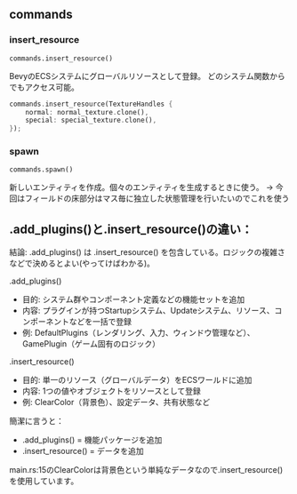 ## commands

### insert_resource
`commands.insert_resource()`

BevyのECSシステムにグローバルリソースとして登録。
どのシステム関数からでもアクセス可能。

```rust
commands.insert_resource(TextureHandles {
    normal: normal_texture.clone(),
    special: special_texture.clone(),
});

```

### spawn
`commands.spawn()`

新しいエンティティを作成。個々のエンティティを生成するときに使う。
→ 今回はフィールドの床部分はマス毎に独立した状態管理を行いたいのでこれを使う

## .add_plugins()と.insert_resource()の違い：
結論: .add_plugins() は .insert_resource() を包含している。ロジックの複雑さなどで決めるとよい(やってけばわかる)。

.add_plugins()
- 目的: システム群やコンポーネント定義などの機能セットを追加
- 内容: プラグインが持つStartupシステム、Updateシステム、リソース、コンポーネントなどを一括で登録
- 例: DefaultPlugins（レンダリング、入力、ウィンドウ管理など）、GamePlugin（ゲーム固有のロジック）

.insert_resource()
- 目的: 単一のリソース（グローバルデータ）をECSワールドに追加
- 内容: 1つの値やオブジェクトをリソースとして登録
- 例: ClearColor（背景色）、設定データ、共有状態など

簡潔に言うと：
- .add_plugins() = 機能パッケージを追加
- .insert_resource() = データを追加

main.rs:15のClearColorは背景色という単純なデータなので.insert_resource()を使用しています。